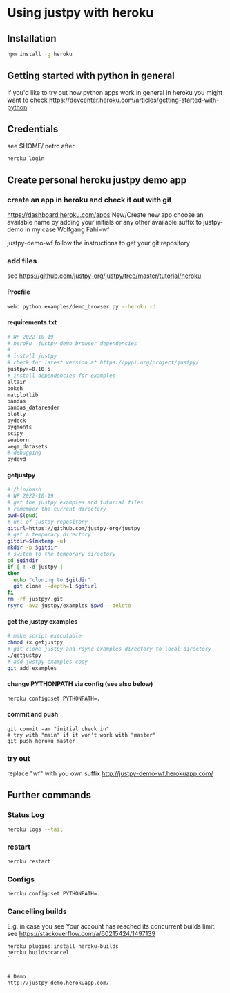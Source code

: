 # Using justpy with heroku

## Installation
```bash
npm install -g heroku
```
## Getting started with python in general
If you'd like to try out how python apps work in general in heroku
you might want to check
https://devcenter.heroku.com/articles/getting-started-with-python

## Credentials
see $HOME/.netrc after
```bash
heroku login
```

## Create personal heroku justpy demo app

### create an app in heroku and check it out with git
https://dashboard.heroku.com/apps
New/Create new app
choose an available name by adding your initials or
any other available suffix to justpy-demo in my case
Wolfgang Fahl=wf

justpy-demo-wf
follow the instructions to get your git repository

### add files
see https://github.com/justpy-org/justpy/tree/master/tutorial/heroku
#### Procfile
```bash
web: python examples/demo_browser.py --heroku -d 
```
#### requirements.txt
```bash
# WF 2022-10-19
# heroku  justpy demo browser dependencies
#
# install justpy
# check for latest version at https://pypi.org/project/justpy/
justpy>=0.10.5
# install dependencies for examples
altair
bokeh
matplotlib
pandas
pandas_datareader
plotly
pydeck
pygments
scipy
seaborn
vega_datasets
# debugging
pydevd
```
#### getjustpy 
```bash
#!/bin/bash
# WF 2022-10-19
# get the justpy examples and tutorial files
# remember the current directory
pwd=$(pwd)
# url of justpy repository
giturl=https://github.com/justpy-org/justpy
# get a temporary directory
gitdir=$(mktemp -u)
mkdir -p $gitdir
# switch to the temporary directory
cd $gitdir
if [ ! -d justpy ]
then
  echo "cloning to $gitdir"
  git clone --depth=1 $giturl
fi
rm -rf justpy/.git
rsync -avz justpy/examples $pwd --delete
```
#### get the justpy examples
```bash
# make script executable
chmod +x getjustpy
# git clone justpy and rsync examples directory to local directory
./getjustpy
# add justpy examples copy
git add examples
```
#### change PYTHONPATH via config (see also below)
```bash
heroku config:set PYTHONPATH=.
```

#### commit and push
```
git commit -am "initial check in"
# try with "main" if it won't work with "master"
git push heroku master
```

### try out
replace "wf" with you own suffix
http://justpy-demo-wf.herokuapp.com/

## Further commands
### Status Log
```bash
heroku logs --tail
```

### restart
```bash
heroku restart
```

### Configs
```bash
heroku config:set PYTHONPATH=.
```

### Cancelling builds
E.g. in case you see Your account has reached its concurrent builds limit.
see https://stackoverflow.com/a/60215424/1497139
```
heroku plugins:install heroku-builds
heroku builds:cancel
``


# Demo
http://justpy-demo.herokuapp.com/
